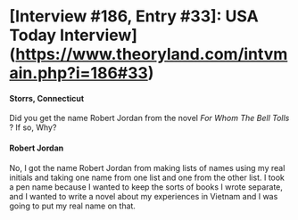# [Interview #186, Entry #33]: USA Today Interview](https://www.theoryland.com/intvmain.php?i=186#33)

#### Storrs, Connecticut

Did you get the name Robert Jordan from the novel
*For Whom The Bell Tolls*
? If so, Why?

#### Robert Jordan

No, I got the name Robert Jordan from making lists of names using my real initials and taking one name from one list and one from the other list. I took a pen name because I wanted to keep the sorts of books I wrote separate, and I wanted to write a novel about my experiences in Vietnam and I was going to put my real name on that.

